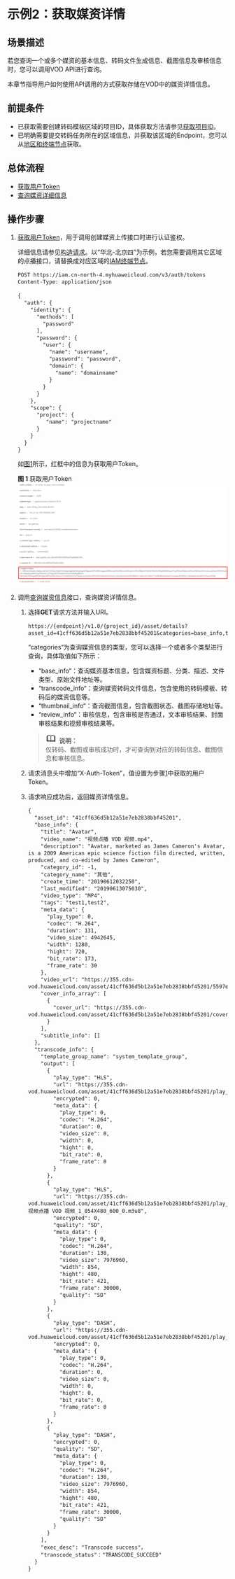 # 示例2：获取媒资详情<a name="vod_04_0214"></a>

## 场景描述<a name="section5550124610275"></a>

若您查询一个或多个媒资的基本信息、转码文件生成信息、截图信息及审核信息时，您可以调用VOD API进行查询。

本章节指导用户如何使用API调用的方式获取存储在VOD中的媒资详情信息。

## 前提条件<a name="section1535328172818"></a>

-   已获取需要创建转码模板区域的项目ID，具体获取方法请参见[获取项目ID](获取项目ID.md)。
-   已明确需要提交转码任务所在的区域信息，并获取该区域的Endpoint，您可以从[地区和终端节点](https://developer.huaweicloud.com/endpoint?MPC)获取。

## 总体流程<a name="section1753716933710"></a>

-   [获取用户Token](#li17445117513)
-   [查询媒资详细信息](#li5605136502)

## 操作步骤<a name="section6562835174311"></a>

1.  [获取用户Token](https://support.huaweicloud.com/api-iam/iam_30_0001.html)，用于调用创建媒资上传接口时进行认证鉴权。

    详细信息请参见[构造请求](构造请求.md)。以“华北-北京四”为示例，若您需要调用其它区域的点播接口，请替换成对应区域的[IAM终端节点](https://developer.huaweicloud.com/endpoint?IAM)。

    ```
    POST https://iam.cn-north-4.myhuaweicloud.com/v3/auth/tokens
    Content-Type: application/json
    
    {
      "auth": {
        "identity": {
          "methods": [
            "password"
          ],
          "password": {
            "user": {
              "name": "username", 
              "password": "password", 
              "domain": {
                "name": "domainname"   
              }
            }
          }
        },
        "scope": {
          "project": {
             "name": "projectname"
          }
        }
      }
    }
    ```

    如[图1](#vod_04_0195_fig955023251511)所示，红框中的信息为获取用户Token。

    **图 1**  获取用户Token<a name="vod_04_0195_fig955023251511"></a>  
    ![](figures/获取用户Token.png "获取用户Token")

2.  <a name="li5605136502"></a>调用[查询媒资信息](查询媒资信息.md)接口，查询媒资详情信息。
    1.  选择**GET**请求方法并输入URI。

        ```
        https://{endpoint}/v1.0/{project_id}/asset/details?asset_id=41cff636d5b12a51e7eb2838bbf45201&categories=base_info,transcode_info&thumbnail_info,review_info
        ```

        “categories“为查询媒资信息的类型，您可以选择一个或者多个类型进行查询，具体取值如下所示：

        -   “base\_info“：查询媒资基本信息，包含媒资标题、分类、描述、文件类型、原始文件地址等。
        -   “transcode\_info“：查询媒资转码文件信息，包含使用的转码模板、转码后的媒资信息等。
        -   “thumbnail\_info“：查询截图信息，包含截图状态、截图存储地址等。
        -   “review\_info“：审核信息，包含审核是否通过，文本审核结果、封面审核结果和视频审核结果等。

        >![](public_sys-resources/icon-note.gif) **说明：**   
        >仅转码、截图或审核成功时，才可查询到对应的转码信息、截图信息和审核信息。  

    2.  请求消息头中增加“X-Auth-Token”，值设置为步骤[1](#li17445117513)中获取的用户Token。
    3.  请求响应成功后，返回媒资详情信息。

        ```
        {
          "asset_id": "41cff636d5b12a51e7eb2838bbf45201",
          "base_info": {
            "title": "Avatar",
            "video_name": "视频点播 VOD 视频.mp4",
            "description": "Avatar, marketed as James Cameron's Avatar, is a 2009 American epic science fiction film directed, written, produced, and co-edited by James Cameron",
            "category_id": -1,
            "category_name": "其他",
            "create_time": "20190612032250",
            "last_modified": "20190613075030",
            "video_type": "MP4",
            "tags": "test1,test2",
            "meta_data": {
              "play_type": 0,
              "codec": "H.264",
              "duration": 131,
              "video_size": 4942645,
              "width": 1280,
              "hight": 720,
              "bit_rate": 173,
              "frame_rate": 30
            },
            "video_url": "https://355.cdn-vod.huaweicloud.com/asset/41cff636d5b12a51e7eb2838bbf45201/5597e59de70722eaeb9b18c274e249b2.mp4",
            "cover_info_array": [
              {
                "cover_url": "https://355.cdn-vod.huaweicloud.com/asset/41cff636d5b12a51e7eb2838bbf45201/cover/Cover0.jpg"
              }
            ],
            "subtitle_info": []
          },
          "transcode_info": {
            "template_group_name": "system_template_group",
            "output": [
              {
                "play_type": "HLS",
                "url": "https://355.cdn-vod.huaweicloud.com/asset/41cff636d5b12a51e7eb2838bbf45201/play_video/index.m3u8",
                "encrypted": 0,
                "meta_data": {
                  "play_type": 0,
                  "codec": "H.264",
                  "duration": 0,
                  "video_size": 0,
                  "width": 0,
                  "hight": 0,
                  "bit_rate": 0,
                  "frame_rate": 0
                }
              },
              {
                "play_type": "HLS",
                "url": "https://355.cdn-vod.huaweicloud.com/asset/41cff636d5b12a51e7eb2838bbf45201/play_video/视频点播 VOD 视频_1_854X480_600_0.m3u8",
                "encrypted": 0,
                "quality": "SD",
                "meta_data": {
                  "play_type": 0,
                  "codec": "H.264",
                  "duration": 130,
                  "video_size": 7976960,
                  "width": 854,
                  "hight": 480,
                  "bit_rate": 421,
                  "frame_rate": 30000,
                  "quality": "SD"
                }
              },
              {
                "play_type": "DASH",
                "url": "https://355.cdn-vod.huaweicloud.com/asset/41cff636d5b12a51e7eb2838bbf45201/play_video/index.mpd",
                "encrypted": 0,
                "meta_data": {
                  "play_type": 0,
                  "codec": "H.264",
                  "duration": 0,
                  "video_size": 0,
                  "width": 0,
                  "hight": 0,
                  "bit_rate": 0,
                  "frame_rate": 0
                }
              },
              {
                "play_type": "DASH",
                "encrypted": 0,
                "quality": "SD",
                "meta_data": {
                  "play_type": 0,
                  "codec": "H.264",
                  "duration": 130,
                  "video_size": 7976960,
                  "width": 854,
                  "hight": 480,
                  "bit_rate": 421,
                  "frame_rate": 30000,
                  "quality": "SD"
                }
              }
            ],
            "exec_desc": "Transcode success"，
            "transcode_status"："TRANSCODE_SUCCEED"
          }
        }
        ```



